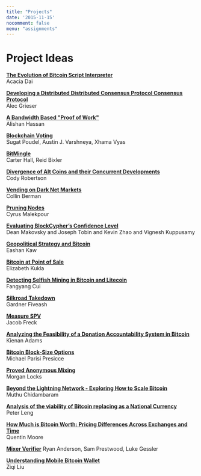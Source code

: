 ```yaml
---
title: "Projects"
date: '2015-11-15'
nocomment: false
menu: "assignments"
---
```


# Project Ideas

**[The Evolution of Bitcoin Script Interpreter](https://github.com/AcaciaDai/Bitcoin-Script-Interpreter)**  
Acacia Dai

**[Developing a Distributed Distributed Consensus Protocol Consensus Protocol](http://alecgrieser.github.io/ddcpcp)**  
Alec Grieser

**[A Bandwidth Based "Proof of Work"](https://github.com/AlishanHassan/Cryptocurrency-Project)**  
Alishan Hassan

**[Blockchain Voting](http://ccc-voting.github.io)**  
Sugat Poudel, Austin J. Varshneya, Xhama Vyas

**[BitMingle](https://github.com/cahruhr/BitMingle)**  
Carter Hall, Reid Bixler

**[Divergence of Alt Coins and their Concurrent Developments](missingURL)**  
Cody Robertson

**[Vending on Dark Net Markets](http://cberman.github.io/Cryptocurrency-Final-Project/)**  
Collin Berman

**[Pruning Nodes](https://github.com/cmalekpour/btcd-prune)**  
Cyrus Malekpour

**[Evaluating BlockCypher’s Confidence Level](https://github.com/DeanMakovsky/evalbc)**  
Dean Makovsky and Joseph Tobin and Kevin Zhao and Vignesh Kuppusamy

**[Geopolitical Strategy and Bitcoin](http://eashankaw.com/)**  
Eashan Kaw

**[Bitcoin at Point of Sale](http://kukla1234.github.io/)**  
Elizabeth Kukla 

**[Detecting Selfish Mining in Bitcoin and Litecoin](https://github.com/fc5fz/CC-Project/wiki)**  
Fangyang Cui

**[Silkroad Takedown](https://github.com/jg5ash4/silkroadproject)**  
Gardner Fiveash

**[Measure SPV](https://github.com/Dellvan7/measurespv)**  
Jacob Freck

**[Analyzing the Feasibility of a Donation Accountability System in Bitcoin](http://www.kienanadams.com/btc-donation-transparency/)**  
Kienan Adams

**[Bitcoin Block-Size Options](http://people.virginia.edu/~mjp9zn/CS4501/project.html)**  
Michael Parisi Presicce

**[Proved Anonymous Mixing](http://btccabal.weebly.com/)**  
Morgan Locks

**[Beyond the Lightning Network - Exploring How to Scale Bitcoin](https://github.com/2014mchidamb/Beyond-Lightning)**  
Muthu Chidambaram

**[Analysis of the viability of Bitcoin replacing as a National Currency](http://peterleng.github.io/BIT)**  
Peter Leng

**[How Much is Bitcoin Worth: Pricing Differences Across Exchanges and Time](https://github.com/UVAqmoore/cccfinal)**  
Quentin Moore

**[Mixer Verifier](https://github.com/mrranderson/Mixer-Verifier)**
Ryan Anderson, Sam Prestwood, Luke Gessler

**[Understanding Mobile Bitcoin Wallet](http://ziqi.herokuapp.com/bitcoin_project)**  
Ziqi Liu

